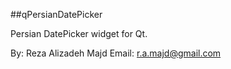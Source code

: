##qPersianDatePicker

Persian DatePicker widget for Qt. 

By: Reza Alizadeh Majd
Email: r.a.majd@gmail.com

